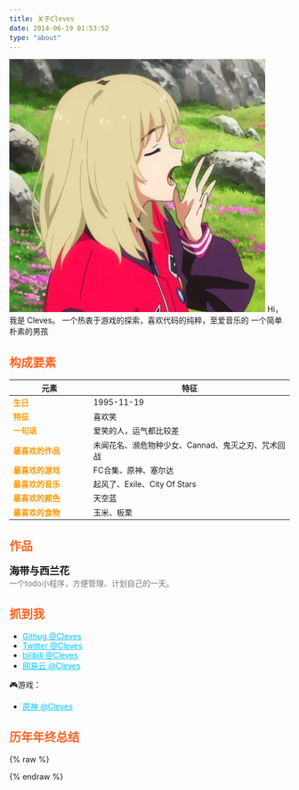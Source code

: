 ```yaml
---
title: 关于Cleves
date: 2014-06-19 01:53:52
type: "about"
---
```


<a href="/images/sidebar-card-avatar.png" class="fancybox fancybox.image" rel="group"><img src="/images/sidebar-card-avatar.png" /></a>
Hi，我是 Cleves。
一个热衷于游戏的探索，喜欢代码的纯粹，至爱音乐的 一个简单朴素的男孩

## 构成要素

| 元素 | 特征 |
| ----| ---- |
| 生日 | 1995-11-19 |
| 特征 | 喜欢笑 |
| 一句话 | 爱笑的人，运气都比较差 |
| 最喜欢的作品 | 未闻花名、濒危物种少女、Cannad、鬼灭之刃、咒术回战 |
| 最喜欢的游戏 | FC合集、原神、塞尔达 |
| 最喜欢的音乐 | 起风了、Exile、City Of Stars |
| 最喜欢的颜色 | 天空蓝 |
| 最喜欢的食物 | 玉米、板栗 |

## 作品
<div class="work-wrap">
  <div class="work-title">
    海带与西兰花&nbsp;
    <a href=""><i class="fa fa-github" style="color: #333;"></i></a>
    <a href="https://6272-broccoli-puuzo-1302613116.tcb.qcloud.la/gh_e084921619aa_258.jpg?sign=c19734fbb394c0317577f5047b961767&t=1633508413" target="_blank"><i class="fa broccoli"></i></a>
  </div>
  <div class="work-desc">
    一个todo小程序，方便管理、计划自己的一天。
  </div>
</div>

## 抓到我
<ul>
    <li><a class="link" href="https://github.com/cleves0315">Githug @Cleves</a></li>
    <li><a class="link" href="https://twitter.com/cleves0315">Twitter @Cleves</a></li>
    <li><a class="link" href="https://space.bilibili.com/53755614">bilibili @Cleves</a></li>
    <li><a class="link" href="https://music.163.com/#/user/home?id=314122865">网易云 @Cleves</a></li>
</ul>

🎮游戏：
<ul>
    <li><a class="link" href="https://6272-broccoli-puuzo-1302613116.tcb.qcloud.la/yuanshen.png?sign=b6a6eb5ea064aaa22bb909acf03030fb&t=1633512431">原神 @Cleves</a></li>
</ul>

## 历年年终总结

{% raw %}
<style>
.post-body thead {
    display: none;
}

td:first-child {
    width: 130px;
    font-weight: bold;
    color: #ff9800;
}

h2 {
    color: #fc6423;
}

.work {
    margin-bottom: 25px;
}

.work-title {
    font-size: 18px;
    font-weight: 700;
}

.work-title a {
    margin-left: 5px;
    font-size: 18px;
}

.work-desc {
    color: #777;
}

.link {
    color: rgb(0,195,255);
}
.link:hover {
    color: rgba(0,195,255, .75);
}

.broccoli {
    width: 18px;
    height: 18px;
    transform: translateY(2px);
    background-size: 100%;
    background-image: url(https://6272-broccoli-puuzo-1302613116.tcb.qcloud.la/broccoli.png?sign=7a71e8a11a31d13adccb19412f388722&t=1633508945)
}

.work-desc img:first-child {
    display: inline;
    vertical-align: top;
    margin-left: 10px !important;
}

.post-body img {
    display: inline;
    vertical-align: top;
}

.post-body li a {
    margin-right: 10px;
}
</style>
{% endraw %}
